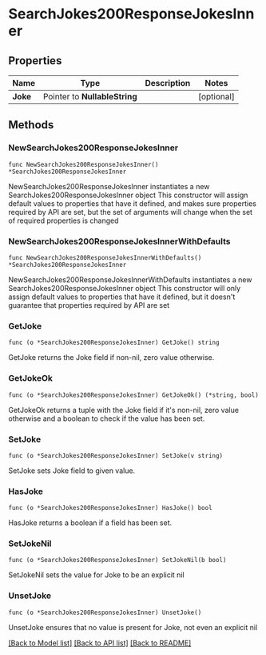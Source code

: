 # SearchJokes200ResponseJokesInner

## Properties

Name | Type | Description | Notes
------------ | ------------- | ------------- | -------------
**Joke** | Pointer to **NullableString** |  | [optional] 

## Methods

### NewSearchJokes200ResponseJokesInner

`func NewSearchJokes200ResponseJokesInner() *SearchJokes200ResponseJokesInner`

NewSearchJokes200ResponseJokesInner instantiates a new SearchJokes200ResponseJokesInner object
This constructor will assign default values to properties that have it defined,
and makes sure properties required by API are set, but the set of arguments
will change when the set of required properties is changed

### NewSearchJokes200ResponseJokesInnerWithDefaults

`func NewSearchJokes200ResponseJokesInnerWithDefaults() *SearchJokes200ResponseJokesInner`

NewSearchJokes200ResponseJokesInnerWithDefaults instantiates a new SearchJokes200ResponseJokesInner object
This constructor will only assign default values to properties that have it defined,
but it doesn't guarantee that properties required by API are set

### GetJoke

`func (o *SearchJokes200ResponseJokesInner) GetJoke() string`

GetJoke returns the Joke field if non-nil, zero value otherwise.

### GetJokeOk

`func (o *SearchJokes200ResponseJokesInner) GetJokeOk() (*string, bool)`

GetJokeOk returns a tuple with the Joke field if it's non-nil, zero value otherwise
and a boolean to check if the value has been set.

### SetJoke

`func (o *SearchJokes200ResponseJokesInner) SetJoke(v string)`

SetJoke sets Joke field to given value.

### HasJoke

`func (o *SearchJokes200ResponseJokesInner) HasJoke() bool`

HasJoke returns a boolean if a field has been set.

### SetJokeNil

`func (o *SearchJokes200ResponseJokesInner) SetJokeNil(b bool)`

 SetJokeNil sets the value for Joke to be an explicit nil

### UnsetJoke
`func (o *SearchJokes200ResponseJokesInner) UnsetJoke()`

UnsetJoke ensures that no value is present for Joke, not even an explicit nil

[[Back to Model list]](../README.md#documentation-for-models) [[Back to API list]](../README.md#documentation-for-api-endpoints) [[Back to README]](../README.md)


